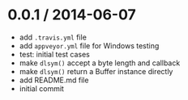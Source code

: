 
0.0.1 / 2014-06-07
==================

  * add `.travis.yml` file
  * add `appveyor.yml` file for Windows testing
  * test: initial test cases
  * make `dlsym()` accept a byte length and callback
  * make `dlsym()` return a Buffer instance directly
  * add README.md file
  * initial commit
